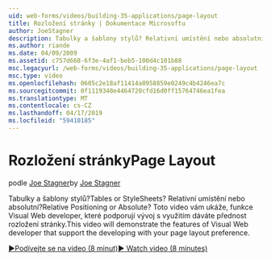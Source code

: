```yaml
---
uid: web-forms/videos/building-35-applications/page-layout
title: Rozložení stránky | Dokumentace Microsoftu
author: JoeStagner
description: Tabulky a šablony stylů? Relativní umístění nebo absolutní? Toto video vám ukáže, funkce Visual Web developer, které podporují vývoj s využitím yo...
ms.author: riande
ms.date: 04/09/2009
ms.assetid: c757d668-6f3e-4af1-beb5-100d4c101b88
msc.legacyurl: /web-forms/videos/building-35-applications/page-layout
msc.type: video
ms.openlocfilehash: 0605c2e18af11414a0958859e0249c4b4246ea7c
ms.sourcegitcommit: 0f1119340e4464720cfd16d0ff15764746ea1fea
ms.translationtype: MT
ms.contentlocale: cs-CZ
ms.lasthandoff: 04/17/2019
ms.locfileid: "59410185"
---
```

# <a name="page-layout"></a><span data-ttu-id="36bdf-105">Rozložení stránky</span><span class="sxs-lookup"><span data-stu-id="36bdf-105">Page Layout</span></span>

<span data-ttu-id="36bdf-106">podle [Joe Stagner](https://github.com/JoeStagner)</span><span class="sxs-lookup"><span data-stu-id="36bdf-106">by [Joe Stagner](https://github.com/JoeStagner)</span></span>

<span data-ttu-id="36bdf-107">Tabulky a šablony stylů?</span><span class="sxs-lookup"><span data-stu-id="36bdf-107">Tables or StyleSheets?</span></span> <span data-ttu-id="36bdf-108">Relativní umístění nebo absolutní?</span><span class="sxs-lookup"><span data-stu-id="36bdf-108">Relative Positioning or Absolute?</span></span> <span data-ttu-id="36bdf-109">Toto video vám ukáže, funkce Visual Web developer, které podporují vývoj s využitím dáváte přednost rozložení stránky.</span><span class="sxs-lookup"><span data-stu-id="36bdf-109">This video will demonstrate the features of Visual Web developer that support the developing with your page layout preference.</span></span>

[<span data-ttu-id="36bdf-110">&#9654;Podívejte se na video (8 minut)</span><span class="sxs-lookup"><span data-stu-id="36bdf-110">&#9654; Watch video (8 minutes)</span></span>](https://channel9.msdn.com/Blogs/ASP-NET-Site-Videos/page-layout)
